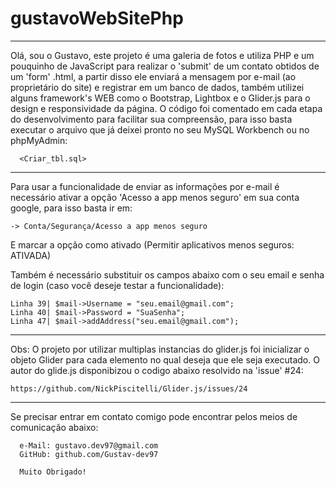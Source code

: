 # gustavoWebSitePhp

----------------------------------------------------------------------------------------------------------------------------------

Olá, sou o Gustavo, este projeto é uma galeria de fotos e utiliza PHP e um pouquinho de JavaScript para realizar o 'submit' 
de um contato obtidos de um 'form' .html, a partir disso ele enviará a mensagem por e-mail (ao proprietário do site) e registrar em
um banco de dados, também utilizei alguns framework's WEB como o Bootstrap, Lightbox e o Glider.js para o design e responsividade da
página. 
	O código foi comentado em cada etapa do desenvolvimento para facilitar sua compreensão, para isso basta executar 
o arquivo que já deixei pronto no seu MySQL Workbench ou no phpMyAdmin: 

	  <Criar_tbl.sql>

----------------------------------------------------------------------------------------------------------------------------------

Para usar a funcionalidade de enviar as informações por e-mail é necessário 
ativar a opção 'Acesso a app menos seguro' em sua conta google, para isso basta ir em:

  	-> Conta/Segurança/Acesso a app menos seguro  

 E marcar a opção como ativado (Permitir aplicativos menos seguros: ATIVADA)

 Também é necessário substituir os campos abaixo com o seu email e senha de login (caso você deseje testar a funcionalidade): 

	Linha 39| $mail->Username = "seu.email@gmail.com";
	Linha 40| $mail->Password = "SuaSenha";
	Linha 47| $mail->addAddress("seu.email@gmail.com");

----------------------------------------------------------------------------------------------------------------------------------
Obs: O projeto por utilizar multiplas instancias do glider.js foi inicializar o objeto Glider para cada elemento no qual 
deseja que ele seja executado. O autor do glide.js disponibizou o codigo abaixo resolvido na 'issue' #24:
 
	https://github.com/NickPiscitelli/Glider.js/issues/24

----------------------------------------------------------------------------------------------------------------------------------

Se precisar entrar em contato comigo pode encontrar pelos meios de comunicação abaixo:

	  e-Mail: gustavo.dev97@gmail.com
	  GitHub: github.com/Gustav-dev97

	  Muito Obrigado!
